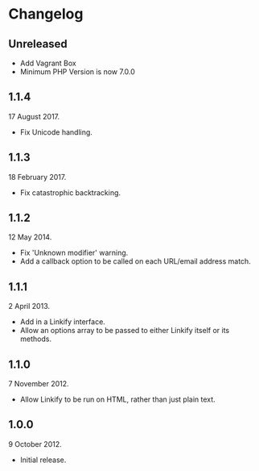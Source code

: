 Changelog
=========

Unreleased
----------

* Add Vagrant Box
* Minimum PHP Version is now 7.0.0

1.1.4
-----

17 August 2017.

* Fix Unicode handling.

1.1.3
-----

18 February 2017.

* Fix catastrophic backtracking.

1.1.2
-----

12 May 2014.

* Fix 'Unknown modifier' warning.
* Add a callback option to be called on each URL/email address match.

1.1.1
-----

2 April 2013.

* Add in a Linkify interface.
* Allow an options array to be passed to either Linkify itself or its methods.

1.1.0
-----

7 November 2012.

* Allow Linkify to be run on HTML, rather than just plain text.

1.0.0
-----

9 October 2012.

* Initial release.
